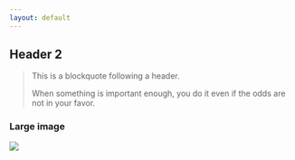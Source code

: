 ```yaml
---
layout: default
---
```





## [](#header-2)Header 2

> This is a blockquote following a header.
>
> When something is important enough, you do it even if the odds are not in your favor.



### Large image

![](https://guides.github.com/activities/hello-world/branching.png)


